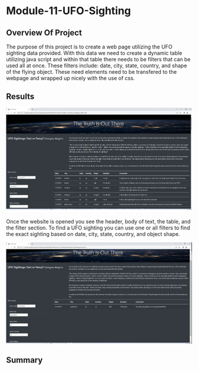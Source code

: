 # Module-11-UFO-Sighting
## Overview Of Project
The purpose of this project is to create a web page utilizing the UFO sighting data provided. With this data we need to create a dynamic table utilizing java script and within that table there needs to be filters that can be used all at once. These filters include: date, city, state, country, and shape of the flying object. These need elements need to be transfered to the webpage and wrapped up nicely with the use of css.
## Results
![Website.png](Website.png)

Once the website is opened you see the header, body of text, the table, and the filter section. To find a UFO sighting you can use one or all filters to find the exact sighting based on date, city, state, country, and object shape.

![Website1.png](Website1.png)
## Summary
